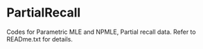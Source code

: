 # PartialRecall
Codes for Parametric MLE and NPMLE, Partial recall data. Refer to READme.txt for details.
